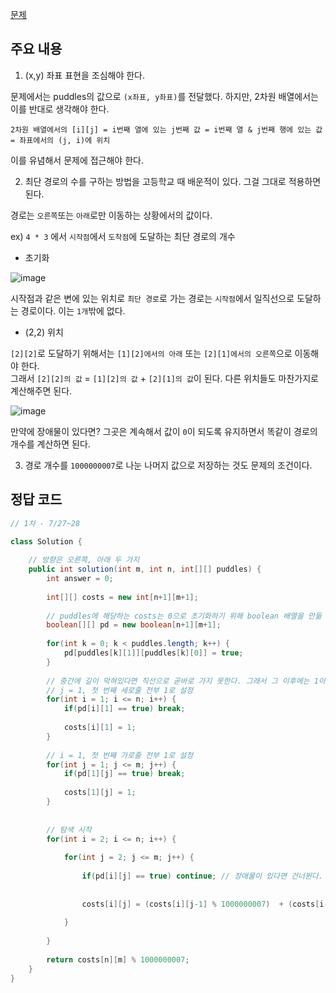 [문제](https://school.programmers.co.kr/learn/courses/30/lessons/42898#)

## 주요 내용

1) (x,y) 좌표 표현을 조심해야 한다. 

문제에서는 puddles의 값으로 `(x좌표, y좌표)`를 전달했다. 하지만, 2차원 배열에서는 이를 반대로 생각해야 한다. 
```
2차원 배열에서의 [i][j] = i번째 열에 있는 j번째 값 = i번째 열 & j번째 행에 있는 값 = 좌표에서의 (j, i)에 위치
```
이를 유념해서 문제에 접근해야 한다.

2) 최단 경로의 수를 구하는 방법을 고등학교 때 배운적이 있다. 그걸 그대로 적용하면 된다.

경로는 `오른쪽`또는 `아래`로만 이동하는 상황에서의 값이다. 

ex) `4 * 3` 에서 `시작점`에서 `도착점`에 도달하는 최단 경로의 개수 

- 초기화 

![image](https://user-images.githubusercontent.com/64796257/181404644-8439586f-6b32-4593-90f8-70b36d00063d.png)

시작점과 같은 변에 있는 위치로 `최단 경로`로 가는 경로는 `시작점`에서 일직선으로 도달하는 경로이다. 이는 `1개`밖에 없다.

- (2,2) 위치 

`[2][2]`로 도달하기 위해서는 `[1][2]에서의 아래` 또는 `[2][1]에서의 오른쪽`으로 이동해야 한다.  
그래서 `[2][2]의 값` = `[1][2]의 값` + `[2][1]의 값`이 된다. 다른 위치들도 마찬가지로 계산해주면 된다. 

![image](https://user-images.githubusercontent.com/64796257/181405944-b6215145-0372-485b-9720-7d165a7b6477.png)

만약에 장애물이 있다면? 그곳은 계속해서 값이 `0`이 되도록 유지하면서 똑같이 경로의 개수를 계산하면 된다.

3) 경로 개수를 `1000000007`로 나눈 나머지 값으로 저장하는 것도 문제의 조건이다.

## 정답 코드
``` java
// 1차 - 7/27~28 

class Solution {
    
    // 방향은 오른쪽, 아래 두 가지
    public int solution(int m, int n, int[][] puddles) {
        int answer = 0;
        
        int[][] costs = new int[n+1][m+1];
        
        // puddles에 해당하는 costs는 0으로 초기화하기 위해 boolean 배열을 만듦
        boolean[][] pd = new boolean[n+1][m+1];
         
        for(int k = 0; k < puddles.length; k++) {
            pd[puddles[k][1]][puddles[k][0]] = true;             
        }
        
        // 중간에 길이 막혀있다면 직선으로 곧바로 가지 못한다. 그래서 그 이후에는 1이 저장되면 안 된다.
        // j = 1, 첫 번째 세로줄 전부 1로 설정
        for(int i = 1; i <= n; i++) { 
            if(pd[i][1] == true) break;
            
            costs[i][1] = 1;
        }
        
        // i = 1, 첫 번째 가로줄 전부 1로 설정
        for(int j = 1; j <= m; j++) { 
            if(pd[1][j] == true) break;
                
            costs[1][j] = 1; 
        }
        
        
        // 탐색 시작
        for(int i = 2; i <= n; i++) {
            
            for(int j = 2; j <= m; j++) {
                
                if(pd[i][j] == true) continue; // 장애물이 있다면 건너뛴다.
                
                
                costs[i][j] = (costs[i][j-1] % 1000000007)  + (costs[i-1][j] % 1000000007);
                
            }
            
        }
                
        return costs[n][m] % 1000000007;
    }
}
```
